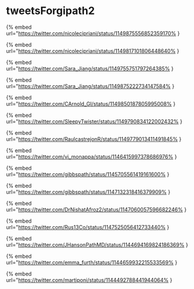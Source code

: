 # tweetsForgipath2

{% embed url="https://twitter.com/nicolecipriani/status/1149875556852359170% }

{% embed url="https://twitter.com/nicolecipriani/status/1149817101806448640% }

{% embed url="https://twitter.com/Sara_Jiang/status/1149755751797264385% }

{% embed url="https://twitter.com/Sara_Jiang/status/1149875222734147584% }

{% embed url="https://twitter.com/CArnold_GI/status/1149850187805995008% }

{% embed url="https://twitter.com/SleepyTwister/status/1149790834122002432% }

{% embed url="https://twitter.com/RaulcastrejonR/status/1149779013411491845% }

{% embed url="https://twitter.com/vi_monappa/status/1146415997378686976% }

{% embed url="https://twitter.com/gibbspath/status/1145705561419161600% }

{% embed url="https://twitter.com/gibbspath/status/1147132318416379909% }

{% embed url="https://twitter.com/DrNishatAfroz2/status/1147060057596682246% }

{% embed url="https://twitter.com/Rus13Co/status/1147525056412733440% }

{% embed url="https://twitter.com/JHansonPathMD/status/1144694169824186369% }

{% embed url="https://twitter.com/emma_furth/status/1144659932215533569% }

{% embed url="https://twitter.com/martiponi/status/1144492788441944064% }


